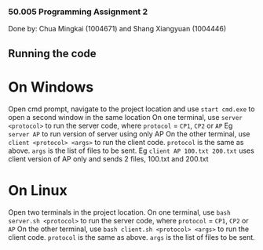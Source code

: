 ### 50.005 Programming Assignment 2
Done by: Chua Mingkai (1004671) and Shang Xiangyuan (1004446)

## Running the code
# On Windows
Open cmd prompt, navigate to the project location and use  `start cmd.exe` to open a second window in the same location
On one terminal, use `server <protocol>` to run the server code, where `protocol` = `CP1`, `CP2` or `AP` Eg `server AP` to run version of server using only AP
On the other terminal, use `client <protocol> <args>` to run the client code. `protocol` is the same as above. `args` is the list of files to be sent. Eg `client AP 100.txt 200.txt` uses client version of AP only and sends 2 files, 100.txt and 200.txt

# On Linux
Open two terminals in the project location.
On one terminal, use `bash server.sh <protocol>` to run the server code, where `protocol` = `CP1`, `CP2` or `AP`
On the other terminal, use `bash client.sh <protocol> <args>`  to run the client code. `protocol` is the same as above. `args` is the list of files to be sent.
